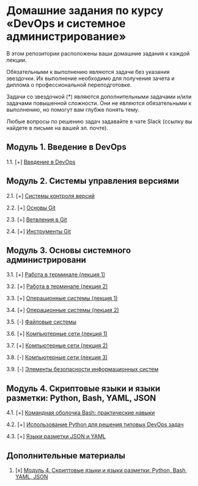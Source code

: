 # Домашние задания по курсу «DevOps и системное администрирование» 


В этом репозитории расположены ваши домашние задания к каждой лекции. 

Обязательными к выполнению являются задачи без указания звездочки. Их выполнение необходимо для получения зачета и диплома о профессиональной переподготовке.

Задачи со звездочкой (*) являются дополнительными задачами и/или задачами повышенной сложности. Они не являются обязательными к выполнению, но помогут вам глубже понять тему.

Любые вопросы по решению задач задавайте в чате Slack (ссылку вы найдете в письме на вашей эл. почте).

## Модуль 1. Введение в DevOps

1.1. [+] [Введение в DevOps](01-intro-01/01-intro-01.md)

## Модуль 2. Системы управления версиями

2.1. [+] [Системы контроля версий](02-git-01-vcs/02-git-01-vcs.md)

2.2. [+] [Основы Git](02-git-02-base/02-git-02-base.md)

2.3. [+] [Ветвления в Git](02-git-03-branching/02-git-03-branching.md)

2.4. [+] [Инструменты Git](02-git-04-tools/02-git-04-tools.md)

## Модуль 3. Основы системного администрировани

3.1. [+] [Работа в терминале (лекция 1)](03-sysadmin-01-terminal/03-sysadmin-01-terminal.md)

3.2. [+] [Работа в терминале (лекция 2)](03-sysadmin-02-terminal/03-sysadmin-02-terminal.md)

3.3. [+] [Операционные системы (лекция 1)](03-sysadmin-03-os/03-sysadmin-03-os.md)

3.4. [+] [Операционные системы (лекция 2)](03-sysadmin-04-os/03-sysadmin-04-os.md)

3.5. [-] [Файловые системы](https://github.com/netology-code/sysadm-homeworks/tree/master/03-sysadmin-05-fs)

3.6. [+] [Компьютерные сети (лекция 1)](03-sysadmin-06-net/03-sysadmin-06-net.md)

3.7. [+] [Компьютерные сети (лекция 2)](03-sysadmin-07-net/03-sysadmin-07-net.md)

3.8. [-] [Компьютерные сети (лекция 3)](https://github.com/netology-code/sysadm-homeworks/tree/master/03-sysadmin-08-net)

3.9. [-] [Элементы безопасности информационных систем](https://github.com/netology-code/sysadm-homeworks/tree/master/03-sysadmin-09-security)

## Модуль 4. Скриптовые языки и языки разметки: Python, Bash, YAML, JSON

4.1. [+] [Командная оболочка Bash: практические навыки](04-script-01-bash/04-script-01-bash.md)

4.2. [+] [Использование Python для решения типовых DevOps задач](04-script-02-py/04-script-02-py.md)

4.3. [+] [Языки разметки JSON и YAML](04-script-03-yaml/04-script-03-yaml.md)

## Дополнительные материалы

1. [x] [Модуль 4. Скриптовые языки и языки разметки: Python, Bash, YAML, JSON](https://github.com/netology-code/sysadm-homeworks/tree/master/04-script-03-yaml/additional-info)

